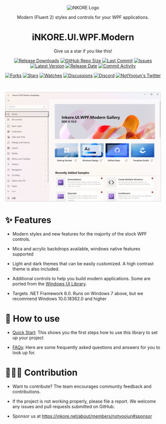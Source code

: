 
<p align="center">
  <a target="_blank" rel="noopener noreferrer">
    <img width="128" src="https://github.com/iNKOREStudios/.github/blob/main/assets/iNKORE_Badge.png?raw=true" alt="iNKORE Logo">
  </a>
</p>

<p align="center">Modern (Fluent 2) styles and controls for your WPF applications.</p>

<h1 align="center">
  iNKORE.UI.WPF.Modern
</h1>

<p align="center">Give us a star if you like this!</p>

<p align="center">
  <a href="https://github.com/iNKOREStudios/UI.WPF.Modern/releases"><img src="https://img.shields.io/github/downloads/iNKOREStudios/UI.WPF.Modern/total?color=%239F7AEA" alt="Release Downloads"></a>
  <a href="#"><img src="https://img.shields.io/github/repo-size/iNKOREStudios/UI.WPF.Modern?color=6882C4" alt="GitHub Repo Size"></a>
  <a href="#"><img src="https://img.shields.io/github/last-commit/iNKOREStudios/UI.WPF.Modern?color=%23638e66" alt="Last Commit"></a>
  <a href="#"><img src="https://img.shields.io/github/issues/iNKOREStudios/UI.WPF.Modern?color=f76642" alt="Issues"></a>
  <a href="#"><img src="https://img.shields.io/github/v/release/iNKOREStudios/UI.WPF.Modern?color=%4CF4A8B4" alt="Latest Version"></a>
  <a href="#"><img src="https://img.shields.io/github/release-date/iNKOREStudios/UI.WPF.Modern?color=%23b0a3e8" alt="Release Date"></a>
  <a href="https://github.com/iNKOREStudios/UI.WPF.Modern/commits/"><img src="https://img.shields.io/github/commit-activity/m/iNKOREStudios/UI.WPF.Modern" alt="Commit Activity"></a>
</p>

<p align="center">
  <a href="https://github.com/iNKOREStudios/UI.WPF.Modern/network/members"><img src="https://img.shields.io/github/forks/iNKOREStudios/UI.WPF.Modern?style=social" alt="Forks"></a>
  <a href="https://github.com/iNKOREStudios/UI.WPF.Modern/stargazers"><img src="https://img.shields.io/github/stars/iNKOREStudios/UI.WPF.Modern?style=social" alt="Stars"></a>
  <a href="https://github.com/iNKOREStudios/UI.WPF.Modern/watchers"><img src="https://img.shields.io/github/watchers/iNKOREStudios/UI.WPF.Modern?style=social" alt="Watches"></a>
  <a href="https://github.com/iNKOREStudios/UI.WPF.Modern/discussions"><img src="https://img.shields.io/github/discussions/iNKOREStudios/UI.WPF.Modern?style=social" alt="Discussions"></a>
  <a href="https://discord.gg/m6NPNVk4bs"><img src="https://img.shields.io/discord/1092738458805608561?style=social&label=Discord&logo=discord" alt="Discord"></a>
  <a href="https://twitter.com/NotYoojun"><img src="https://img.shields.io/twitter/follow/NotYoojun?style=social" alt="NotYoojun's Twitter"></a>
</p>

<br>
  
  ![Home of the SampleApp (Light theme)](docs/images/screenshot_home.png "Home of the SampleApp (Light theme)")

# ✨ Features

* Modern styles and new features for the majority of the stock WPF controls.
  
* Mica and acrylic backdrops available, windows native features supported

* Light and dark themes that can be easily customized. A high contrast theme is also included.

* Additional controls to help you build modern applications. Some are ported from the [Windows UI Library](https://github.com/microsoft/microsoft-ui-xaml).

* Targets .NET Framework 6.0. Runs on Windows 7 above, but we recommend Windows 10.0.18362.0 and higher



# 🤔 How to use

- [Quick Start](https://github.com/InkoreStudios/UI.WPF.Modern/blob/main/docs/Quick%20Start.md): This shows you the first steps how to use this library to set up your project

- [FAQs](https://github.com/InkoreStudios/UI.WPF.Modern/blob/main/docs/FAQs.md): Here are some frequently asked questions and answers for you to look up for.

# 🙋🏻‍♂️ Contribution

- Want to contribute? The team encourages community feedback and contributions.

- If the project is not working properly, please file a report. We welcome any issues and pull requests submitted on GitHub.

- Sponsor us at https://inkore.net/about/members/notyoojun#sponsor
